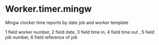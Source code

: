 # Worker.timer.mingw
Mingw clocker time reports by  date job and worker template

1 field worker number, 2 field date, 3 field time in, 4 field time out , 5 field  job number, 6 field reference of job
